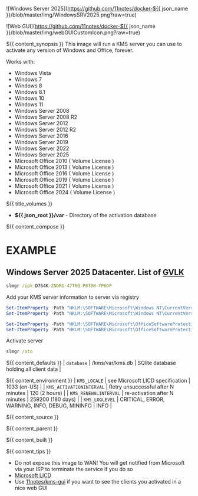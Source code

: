 ![Windows Server 2025](https://github.com/11notes/docker-${{ json_name }}/blob/master/img/WindowsSRV2025.png?raw=true)

![Web GUI](https://github.com/11notes/docker-${{ json_name }}/blob/master/img/webGUICustomIcon.png?raw=true)

${{ content_synopsis }} This image will run a KMS server you can use to activate any version of Windows and Office, forever.

Works with:
- Windows Vista 
- Windows 7 
- Windows 8
- Windows 8.1
- Windows 10
- Windows 11
- Windows Server 2008
- Windows Server 2008 R2
- Windows Server 2012
- Windows Server 2012 R2
- Windows Server 2016
- Windows Server 2019
- Windows Server 2022
- Windows Server 2025
- Microsoft Office 2010 ( Volume License )
- Microsoft Office 2013 ( Volume License )
- Microsoft Office 2016 ( Volume License )
- Microsoft Office 2019 ( Volume License )
- Microsoft Office 2021 ( Volume License )
- Microsoft Office 2024 ( Volume License )

${{ title_volumes }}
* **${{ json_root }}/var** - Directory of the activation database

${{ content_compose }}

# EXAMPLE
## Windows Server 2025 Datacenter. List of [GVLK](https://learn.microsoft.com/en-us/windows-server/get-started/kms-client-activation-keys)
```cmd
slmgr /ipk D764K-2NDRG-47T6Q-P8T8W-YP6DF
```
Add your KMS server information to server via registry
```powershell
Set-ItemProperty -Path "HKLM:\SOFTWARE\Microsoft\Windows NT\CurrentVersion\SoftwareProtectionPlatform" -Name "KeyManagementServiceName" -Value "KMS_IP"
Set-ItemProperty -Path "HKLM:\SOFTWARE\Microsoft\Windows NT\CurrentVersion\SoftwareProtectionPlatform" -Name "KeyManagementServicePort" -Value "KMS_PORT"

Set-ItemProperty -Path "HKLM:\SOFTWARE\Microsoft\OfficeSoftwareProtectionPlatform" -Name "KeyManagementServiceName" -Value "KMS_IP"
Set-ItemProperty -Path "HKLM:\SOFTWARE\Microsoft\OfficeSoftwareProtectionPlatform" -Name "KeyManagementServicePort" -Value "KMS_PORT"
```
Activate server
```cmd
slmgr /ato
```

${{ content_defaults }}
| `database` | /kms/var/kms.db | SQlite database holding all client data |

${{ content_environment }}
| `KMS_LOCALE` | see Microsoft LICD specification | 1033 (en-US) |
| `KMS_ACTIVATIONINTERVAL` | Retry unsuccessful after N minutes | 120 (2 hours) |
| `KMS_RENEWALINTERVAL` | re-activation after N minutes | 259200 (180 days) |
| `KMS_LOGLEVEL` | CRITICAL, ERROR, WARNING, INFO, DEBUG, MININFO | INFO |

${{ content_source }}

${{ content_parent }}

${{ content_built }}

${{ content_tips }}
* Do not expose this image to WAN! You will get notified from Microsoft via your ISP to terminate the service if you do so
* [Microsoft LICD](https://learn.microsoft.com/en-us/openspecs/office_standards/ms-oe376/6c085406-a698-4e12-9d4d-c3b0ee3dbc4a)
* Use [11notes/kms-gui](https://github.com/11notes/docker-kms-gui) if you want to see the clients you activated in a nice web GUI